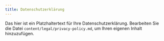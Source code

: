 ```yaml
---
title: Datenschutzerklärung
---
```


Das hier ist ein Platzhaltertext für Ihre Datenschutzerklärung. Bearbeiten Sie die Datei `content/legal/privacy-policy.md`, um Ihren eigenen Inhalt hinzuzufügen.
```

